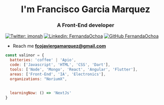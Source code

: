<h1 align="center">I'm Francisco Garcia Marquez</h1>
<h3 align="center">A Front-End developer</h3>


[![Twitter: imonsh](https://img.shields.io/twitter/follow/imonsh?style=social)](https://twitter.com/imonsh)
[![Linkedin: FernandaOchoa](https://img.shields.io/badge/-javiergama-blue?style=flat-square&logo=Linkedin&logoColor=white&link=https://www.linkedin.com/in/javiergama)](https://www.linkedin.com/in/javiergama/)
[![GitHub FernandaOchoa](https://img.shields.io/github/followers/JavierGAMa?label=follow&style=social)](https://github.com/JavierGAMa)

- Reach me **fcojaviergamarquez@gmail.com**


```javascript
const valinor = {
  batteries: 'coffee' | 'Apio',
  code: ['Javascript', 'HTML', 'CSS', 'Dart'], 
  tools: ['Node', 'Mongo', 'React', 'Angular', 'Flutter'],
  areas: ['Front-End', 'IA', 'Electronics'],
  organizations: "NoriumX",
  
  
  learningNow: () => 'NextJs'
}
```
